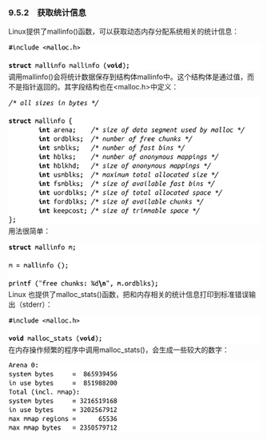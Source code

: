 ### 9.5.2　获取统计信息

Linux提供了mallinfo()函数，可以获取动态内存分配系统相关的统计信息：



![436.png](../images/436.png)
调用mallinfo()会将统计数据保存到结构体mallinfo中。这个结构体是通过值，而不是指针返回的。其字段结构也在<malloc.h>中定义：



![437.png](../images/437.png)
用法很简单：



![438.png](../images/438.png)
Linux 也提供了malloc_stats()函数，把和内存相关的统计信息打印到标准错误输出（stderr）：



![439.png](../images/439.png)
在内存操作频繁的程序中调用malloc_stats()，会生成一些较大的数字：



![440.png](../images/440.png)
